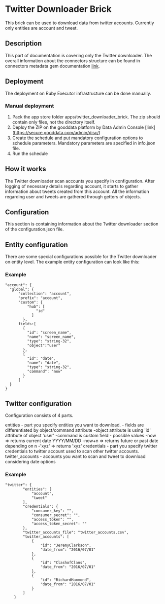 Twitter Downloader Brick
==================
This brick can be used to download data from twitter accounts. Currently only entities are account and tweet.

## Description

This part of documentation is covering only the Twitter downloader. The overall information about the connectors structure can be found in connectors metadata gem documentation [link](https://github.com/gooddata/gooddata_connectors_metadata/tree/bds_implementation).

## Deployment

The deployment on Ruby Executor infrastructure can be done manually.

### Manual deployment

1. Pack the app store folder apps/twitter_downloader_brick. The zip should contain only files, not the directory itself.
2. Deploy the ZIP on the gooddata platform by Data Admin Console [link] (https://secure.gooddata.com/admin/disc/)
3. Create the schedule and put mandatory configuration options to schedule parameters. Mandatory parameters are specified in info.json file.
4. Run the schedule

## How it works

The Twitter downloader scan accounts you specify in configuration. After logging of necessary details regarding account, it starts to gather information about tweets created from this account.
All the information regarding user and tweets are gathered through getters of objects.

## Configuration

This section is containing information about the Twitter downloader section of the configuration.json file.

## Entity configuration

There are some special configurations possible for the Twitter downloader on entity level. The example entity configuration can look like this:

### Example
 
    "account": {
      "global": {
          "collection": "account",
          "prefix": "account",
          "custom": {
              "hub": [
                  "id"
                ]
            },
          fields:[
            {
              "id": "screen_name",
              "name": "screen_name",
              "type": "string-32",
              "object":"user"
            },
            {
              "id": "date",
              "name": "date",
              "type": "string-32",
              "command": "now"
            }
          ]
      }
    }

## Twitter configuration

Configuration consists of 4 parts.

entities - part you specify entities you want to download.
         - fields are differentiated by object/command attribute
            -object attribute is using 'id' attribute of object 'user'
            -command is custom field
                - possible values
                    -now => returns current date YYYY/MM/DD
                    -now+n => returns future or past date depending on n
                    -'xyz' => returns 'xyz'
credentials - part you specify twitter credentials to twitter account used to scan other twitter accounts.
twitter_accounts - accounts you want to scan and tweet to download considering date options

### Example

    "twitter": {
            "entities": [
                "account",
                "tweet"
            ],
            "credentials": {
                "consumer_key": "",
                "consumer_secret": "",
                "access_token": "",
                "access_token_secret": ""
            },
            "twitter_accounts_file": "twitter_accounts.csv",
            "twitter_accounts": [
                {
                    "id": "JeremyClarkson",
                    "date_from": "2016/07/01"
                },
                {
                    "id": "ClashofClans",
                    "date_from": "2016/07/01"
                },
                {
                    "id": "RichardHammond",
                    "date_from": "2016/07/01"
                }
            ]
        }

 
